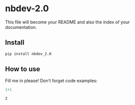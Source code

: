 # nbdev-2.0


<!-- WARNING: THIS FILE WAS AUTOGENERATED! DO NOT EDIT! -->

This file will become your README and also the index of your
documentation.

## Install

``` sh
pip install nbdev_2.0
```

## How to use

Fill me in please! Don’t forget code examples:

``` python
1+1
```

    2
